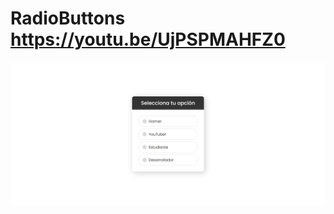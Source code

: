 # RadioButtons https://youtu.be/UjPSPMAHFZ0
<p align="center">
  <img src="preview.png" alt="preview del proyecto"  width="1600">
</p>
